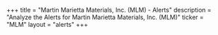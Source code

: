 +++
title = "Martin Marietta Materials, Inc. (MLM) - Alerts"
description = "Analyze the Alerts for Martin Marietta Materials, Inc. (MLM)"
ticker = "MLM"
layout = "alerts"
+++


